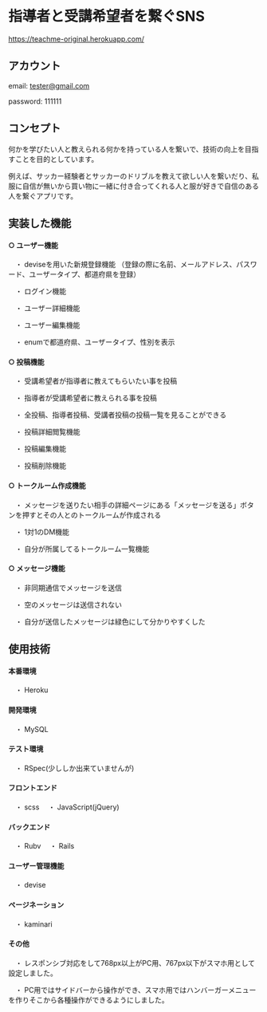 # 指導者と受講希望者を繋ぐSNS
https://teachme-original.herokuapp.com/

## アカウント
email: tester@gmail.com

password: 111111


## コンセプト
何かを学びたい人と教えられる何かを持っている人を繋いで、技術の向上を目指すことを目的としています。


例えば、サッカー経験者とサッカーのドリブルを教えて欲しい人を繋いだり、私服に自信が無いから買い物に一緒に付き合ってくれる人と服が好きで自信のある人を繋ぐアプリです。

## 実装した機能
#### ○ ユーザー機能

　・ deviseを用いた新規登録機能
    （登録の際に名前、メールアドレス、パスワード、ユーザータイプ、都道府県を登録）

　・ ログイン機能

　・ ユーザー詳細機能

　・ ユーザー編集機能

　・ enumで都道府県、ユーザータイプ、性別を表示


#### ○ 投稿機能

　・ 受講希望者が指導者に教えてもらいたい事を投稿

　・ 指導者が受講希望者に教えられる事を投稿

　・ 全投稿、指導者投稿、受講者投稿の投稿一覧を見ることができる

　・ 投稿詳細閲覧機能

　・ 投稿編集機能

　・ 投稿削除機能


#### ○ トークルーム作成機能

　・ メッセージを送りたい相手の詳細ページにある「メッセージを送る」ボタンを押すとその人とのトークルームが作成される

　・ 1対1のDM機能

　・ 自分が所属してるトークルーム一覧機能


#### ○ メッセージ機能

　・ 非同期通信でメッセージを送信

　・ 空のメッセージは送信されない

　・ 自分が送信したメッセージは緑色にして分かりやすくした


## 使用技術

#### 本番環境
　・ Heroku

#### 開発環境
　・ MySQL

#### テスト環境
　・ RSpec(少ししか出来ていませんが)

#### フロントエンド
　・ scss
　・ JavaScript(jQuery)

#### バックエンド
　・ Rubv
　・ Rails

#### ユーザー管理機能
　・ devise

#### ページネーション
　・ kaminari

#### その他
　・ レスポンシブ対応をして768px以上がPC用、767px以下がスマホ用として設定しました。

　・ PC用ではサイドバーから操作ができ、スマホ用ではハンバーガーメニューを作りそこから各種操作ができるようにしました。
